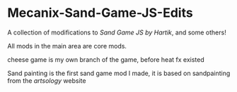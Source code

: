 # Mecanix-Sand-Game-JS-Edits
A collection of modifications to *Sand Game JS by Hartik*, and some others!

All mods in the main area are core mods.

cheese game is my own branch of the game, before heat fx existed

Sand painting is the first sand game mod I made, it is based on sandpainting from the *artsology* website


